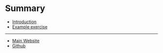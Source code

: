 # Summary

* [Introduction](README.md)
* [Example exercise](contracts/EXAMPLE.md)

-----

* [Main Website](https://achievement.network)
* [Github](https://github.com/liquidity-network/template.achievement.network)

